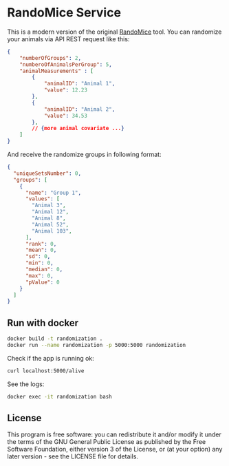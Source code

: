 # RandoMice Service

This is a modern version of the original [RandoMice](https://github.com/RvE54/RandoMice) tool. You can randomize your animals via API REST request like this:
```json
{
    "numberOfGroups": 2,
    "numberoOfAnimalsPerGroup": 5,
    "animalMeasurements" : [
        {
            "animalID": "Animal 1",
            "value": 12.23
        },
        {
            "animalID": "Animal 2",
            "value": 34.53
        },
        // {more animal covariate ...}
    ]
}
```
And receive the randomize groups in following format:

```json
{
  "uniqueSetsNumber": 0,
  "groups": [
    {
      "name": "Group 1",
      "values": [
        "Animal 3",
        "Animal 12",
        "Animal 8",
        "Animal 52",
        "Animal 103",
      ],
      "rank": 0,
      "mean": 0,
      "sd": 0,
      "min": 0,
      "median": 0,
      "max": 0,
      "pValue": 0
    }
  ]
}
```

## Run with docker

```sh
docker build -t randomization .
docker run --name randomization -p 5000:5000 randomization
```

Check if the app is running ok:

```sh
curl localhost:5000/alive
```

See the logs:

```sh
docker exec -it randomization bash
```

## License

This program is free software: you can redistribute it and/or modify it under the terms of the GNU General Public License as published by the Free Software Foundation, either version 3 of the License, or (at your option) any later version - see the LICENSE file for details.